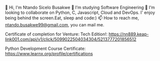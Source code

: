 👋 Hi, I'm Ntando Sicelo Busakwe
👀 I’m studying Software Engineering
💞️ I’m looking to collaborate on Python, C, Javascript, Cloud and DevOps.
   I' enjoy being behind the screen.Eat, sleep and code:)
📫 How to reach me, ntando.busakwe99@gmail.com, you can mail me.

Certificate of completion for Venture: Tech Edition!: https://nn889.keap-link001.com/api/v1/click/5099022504034304/5213777201856512

Python Development Course Certificate: https://www.learnx.org/profile/certifications
